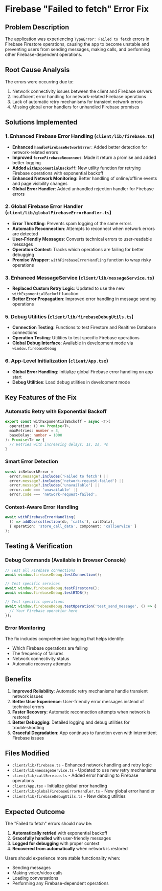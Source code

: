 # Firebase "Failed to fetch" Error Fix

## Problem Description
The application was experiencing `TypeError: Failed to fetch` errors in Firebase Firestore operations, causing the app to become unstable and preventing users from sending messages, making calls, and performing other Firebase-dependent operations.

## Root Cause Analysis
The errors were occurring due to:
1. Network connectivity issues between the client and Firebase servers
2. Insufficient error handling for network-related Firebase operations
3. Lack of automatic retry mechanisms for transient network errors
4. Missing global error handlers for unhandled Firebase promises

## Solutions Implemented

### 1. Enhanced Firebase Error Handling (`client/lib/firebase.ts`)
- **Enhanced `handleFirebaseNetworkError`**: Added better detection for network-related errors
- **Improved `forceFirebaseReconnect`**: Made it return a promise and added better logging
- **Added `withExponentialBackoff`**: New utility function for retrying Firebase operations with exponential backoff
- **Enhanced Network Monitoring**: Better handling of online/offline events and page visibility changes
- **Global Error Handler**: Added unhandled rejection handler for Firebase errors

### 2. Global Firebase Error Handler (`client/lib/globalFirebaseErrorHandler.ts`)
- **Error Throttling**: Prevents spam logging of the same errors
- **Automatic Reconnection**: Attempts to reconnect when network errors are detected
- **User-Friendly Messages**: Converts technical errors to user-readable messages
- **Operation Context**: Tracks which operations are failing for better debugging
- **Promise Wrapper**: `withFirebaseErrorHandling` function to wrap risky operations

### 3. Enhanced MessageService (`client/lib/messageService.ts`)
- **Replaced Custom Retry Logic**: Updated to use the new `withExponentialBackoff` function
- **Better Error Propagation**: Improved error handling in message sending operations


### 5. Debug Utilities (`client/lib/firebaseDebugUtils.ts`)
- **Connection Testing**: Functions to test Firestore and Realtime Database connections
- **Operation Testing**: Utilities to test specific Firebase operations
- **Global Debug Interface**: Available in development mode via `window.firebaseDebug`

### 6. App-Level Initialization (`client/App.tsx`)
- **Global Error Handling**: Initialize global Firebase error handling on app start
- **Debug Utilities**: Load debug utilities in development mode

## Key Features of the Fix

### Automatic Retry with Exponential Backoff
```typescript
export const withExponentialBackoff = async <T>(
  operation: () => Promise<T>,
  maxRetries: number = 3,
  baseDelay: number = 1000
): Promise<T> => {
  // Retries with increasing delays: 1s, 2s, 4s
}
```

### Smart Error Detection
```typescript
const isNetworkError = 
  error.message?.includes('Failed to fetch') ||
  error.message?.includes('network-request-failed') ||
  error.message?.includes('unavailable') ||
  error.code === 'unavailable' ||
  error.code === 'network-request-failed';
```

### Context-Aware Error Handling
```typescript
await withFirebaseErrorHandling(
  () => addDoc(collection(db, 'calls'), callData),
  { operation: 'store_call_data', component: 'callService' }
);
```

## Testing & Verification

### Debug Commands (Available in Browser Console)
```javascript
// Test all Firebase connections
await window.firebaseDebug.testConnection();

// Test specific services
await window.firebaseDebug.testFirestore();
await window.firebaseDebug.testRTDB();

// Test specific operations
await window.firebaseDebug.testOperation('test_send_message', () => {
  // Your Firebase operation here
});
```

### Error Monitoring
The fix includes comprehensive logging that helps identify:
- Which Firebase operations are failing
- The frequency of failures
- Network connectivity status
- Automatic recovery attempts

## Benefits
1. **Improved Reliability**: Automatic retry mechanisms handle transient network issues
2. **Better User Experience**: User-friendly error messages instead of technical errors
3. **Faster Recovery**: Automatic reconnection attempts when network is restored
4. **Better Debugging**: Detailed logging and debug utilities for troubleshooting
5. **Graceful Degradation**: App continues to function even with intermittent Firebase issues

## Files Modified
- `client/lib/firebase.ts` - Enhanced network handling and retry logic
- `client/lib/messageService.ts` - Updated to use new retry mechanisms
- `client/lib/callService.ts` - Added error handling to Firebase operations
- `client/App.tsx` - Initialize global error handling
- `client/lib/globalFirebaseErrorHandler.ts` - New global error handler
- `client/lib/firebaseDebugUtils.ts` - New debug utilities

## Expected Outcome
The "Failed to fetch" errors should now be:
1. **Automatically retried** with exponential backoff
2. **Gracefully handled** with user-friendly messages
3. **Logged for debugging** with proper context
4. **Recovered from automatically** when network is restored

Users should experience more stable functionality when:
- Sending messages
- Making voice/video calls
- Loading conversations
- Performing any Firebase-dependent operations

